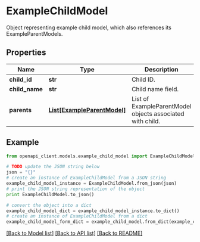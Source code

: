 # ExampleChildModel

Object representing example child model, which also references its ExampleParentModels. 

## Properties

Name | Type | Description | Notes
------------ | ------------- | ------------- | -------------
**child_id** | **str** | Child ID. | [optional] 
**child_name** | **str** | Child name field. | [optional] 
**parents** | [**List[ExampleParentModel]**](ExampleParentModel.md) | List of ExampleParentModel objects associated with child. | [optional] 

## Example

```python
from openapi_client.models.example_child_model import ExampleChildModel

# TODO update the JSON string below
json = "{}"
# create an instance of ExampleChildModel from a JSON string
example_child_model_instance = ExampleChildModel.from_json(json)
# print the JSON string representation of the object
print ExampleChildModel.to_json()

# convert the object into a dict
example_child_model_dict = example_child_model_instance.to_dict()
# create an instance of ExampleChildModel from a dict
example_child_model_form_dict = example_child_model.from_dict(example_child_model_dict)
```
[[Back to Model list]](../README.md#documentation-for-models) [[Back to API list]](../README.md#documentation-for-api-endpoints) [[Back to README]](../README.md)


